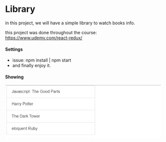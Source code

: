 # Library
in this project, we will have a simple library to watch books info.

this project was done throughout the course: https://www.udemy.com/react-redux/
#### Settings 
* issue: npm install | npm start
* and finally enjoy it.
#### Showing
![React App](https://raw.githubusercontent.com/xcerox/library/master/showroom/use_case_library.gif)